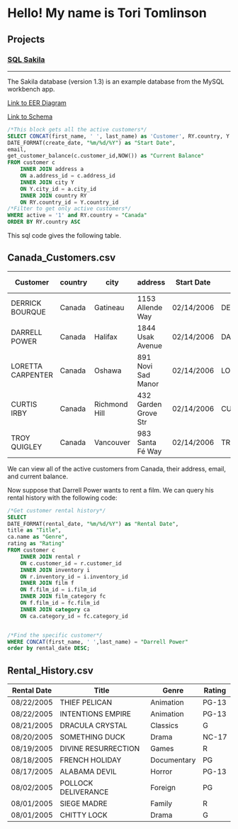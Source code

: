 # Hello! My name is Tori Tomlinson   
## Projects   
### [SQL Sakila](/SakilaSQL/)  
---   
The Sakila database (version 1.3) is an example database from the MySQL workbench app. 

[Link to EER Diagram](/SakilaSQL/Sakila_EER_Diagram.png)

[Link to Schema](/SakilaSQL/sakila-schema.sql)

```sql
/*This block gets all the active customers*/
SELECT CONCAT(first_name, ' ', last_name) as 'Customer', RY.country, Y.city, a.address,
DATE_FORMAT(create_date, "%m/%d/%Y") as "Start Date",
email,
get_customer_balance(c.customer_id,NOW()) as "Current Balance"
FROM customer c
    INNER JOIN address a 
    ON a.address_id = c.address_id
    INNER JOIN city Y
    ON Y.city_id = a.city_id
    INNER JOIN country RY
    ON RY.country_id = Y.country_id
/*Filter to get only active customers*/
WHERE active = '1' and RY.country = "Canada"
ORDER BY RY.country ASC
```
This sql code gives the following table. 
## Canada_Customers.csv

| Customer | country | city | address | Start Date | email | Current Balance |
| --- | --- | --- | --- | --- | --- | --- |
| DERRICK BOURQUE | Canada | Gatineau | 1153 Allende Way | 02/14/2006 | DERRICK.BOURQUE@saki | 0.00 |
| DARRELL POWER | Canada | Halifax | 1844 Usak Avenue | 02/14/2006 | DARRELL.POWER@sakila | 0.00 |
| LORETTA CARPENTER | Canada | Oshawa | 891 Novi Sad Manor | 02/14/2006 | LORETTA.CARPENTER@sa | 0.00 |
| CURTIS IRBY | Canada | Richmond Hill | 432 Garden Grove Str | 02/14/2006 | CURTIS.IRBY@sakilacu | 0.00 |
| TROY QUIGLEY | Canada | Vancouver | 983 Santa Fé Way | 02/14/2006 | TROY.QUIGLEY@sakilac | 0.00 |

We can view all of the active customers from Canada, their address, email, and current balance.

Now suppose that Darrell Power wants to rent a film. We can query his rental history with the following code:
```sql
/*Get customer rental history*/
SELECT 
DATE_FORMAT(rental_date, "%m/%d/%Y") as "Rental Date",
title as "Title",
ca.name as "Genre",
rating as "Rating"
FROM customer c
    INNER JOIN rental r
    ON c.customer_id = r.customer_id
    INNER JOIN inventory i
    ON r.inventory_id = i.inventory_id
    INNER JOIN film f
    ON f.film_id = i.film_id
    INNER JOIN film_category fc
    ON f.film_id = fc.film_id
    INNER JOIN category ca
    ON ca.category_id = fc.category_id


/*Find the specific customer*/
WHERE CONCAT(first_name, ' ',last_name) = "Darrell Power"
order by rental_date DESC;
```


## Rental_History.csv

| Rental Date | Title | Genre | Rating |
| --- | --- | --- | --- |
| 08/22/2005 | THIEF PELICAN | Animation | PG-13 |
| 08/22/2005 | INTENTIONS EMPIRE | Animation | PG-13 |
| 08/21/2005 | DRACULA CRYSTAL | Classics | G |
| 08/20/2005 | SOMETHING DUCK | Drama | NC-17 |
| 08/19/2005 | DIVINE RESURRECTION | Games | R |
| 08/18/2005 | FRENCH HOLIDAY | Documentary | PG |
| 08/17/2005 | ALABAMA DEVIL | Horror | PG-13 |
| 08/02/2005 | POLLOCK DELIVERANCE | Foreign | PG |
| 08/01/2005 | SIEGE MADRE | Family | R |
| 08/01/2005 | CHITTY LOCK | Drama | G |
